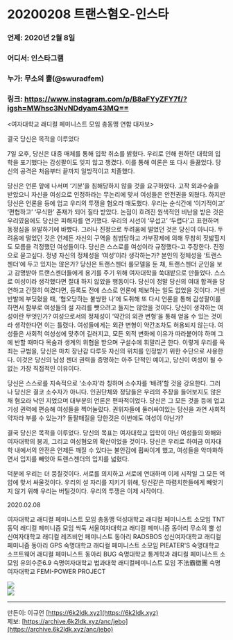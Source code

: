 # 20200208 트랜스혐오-인스타
### 언제: 2020년 2월 8일
### 어디서: 인스타그램
### 누가: 무소의 뿔(@swuradfem)
### 링크: https://www.instagram.com/p/B8aFYyZFY7f/?igsh=MWhsc3NvNDdyam43MQ==

<여자대학교 래디컬 페미니스트 모임 총동맹 연합 대자보>

결국 당신은 목적을 이루었다

7일 오후, 당신은 대중 매체를 통해 입학 취소를 밝혔다. 우리로 인해 원하던 대학의 입학을 포기했다는 감성팔이도 잊지 않고 챙겼다. 이를 통해 여론은 또 다시 들끓었다. 당신의 공격은 처음부터 끝까지 일방적이고 치졸했다.

당신은 언론 앞에 나서며 ‘기분’을 침해당하지 않을 것을 요구하였다. 고작 외과수술을 받았으니 자신을 여성으로 인정하라는 무논리에 맞서 여성들은 안전권을 외쳤다. 하지만 당신은 언론을 등에 업고 우리의 투쟁을 혐오라 매도했다. 우리는 순식간에 ‘이기적이고’ ‘편협하고’ ‘무식한’ 존재가 되어 질타 받았다. 논점이 흐려진 원색적인 비난을 받은 것은 우리였음에도 당신은 피해자를 연기했다. 우리의 시선이 ‘무섭고’ ‘두렵다’고 표현하며 동정심을 유발하기에 바빴다. 그러나 진정으로 두려움에 떨었던 것은 당신이 아니다. 두려움에 떨었던 것은 언제든 자신의 구역을 침범당하고 가부장제에 의해 무참히 짓밟힐지도 모름을 걱정했던 여성들이다. 
당신은 스스로를 여성이라 규정했다-고 주장한다. 진정으로 묻고싶다. 정녕 자신의 정체성을 ‘여성’이라 생각하는가? 본인의 정체성을 ‘트랜스젠더’에 두고 있지는 않은가? 당신은 트랜스젠더 롤모델을 둔 채, 트랜스젠더 군인을 보고 감명받아 트랜스젠더들에게 용기를 주기 위해 여자대학을 쑥대밭으로 만들었다. 스스로 여성이라 생각했다면 절대 하지 않았을 행동이다. 당신이 정말 당신의 여대 합격을 당연하고 간절히 여겼다면, 등록도 전에 스스로 언론에 제보하는 일도 없었을 것이다. 거센 반발에 부딪혔을 때, ‘혐오당하는 불쌍한 나’에 도취해 또 다시 언론을 통해 감성팔이를 하면서 함부로 여성들의 설 자리를 뺏으려고 들지는 않았을 것이다. 
당신이 생각하는 여성이란 무엇인가? 여성으로서의 정체성이 ‘약간의 외관 변형’을 통해 얻을 수 있는 것이라 생각한다면 이는 틀렸다. 여성들에게는 외관 변형이 약간조차도 허용되지 않는다. 여성들은 사회적 여성성에 맞추어 길러지고, 모든 외적 변화에 이유가 따라붙어야 하며 그에 반할 때마다 목숨과 생계의 위협을 받으며 구설수에 휘말리곤 한다. 이렇게 우리를 옥죄는 규범을, 당신은 마치 장난감 다루듯 자신의 위치를 인정받기 위한 수단으로 사용한다. 이것은 당신의 남성 젠더 권력을 증명하는 아주 단적인 예이고, 당신이 여성이 될 수 없는 가장 직접적인 이유이다.

당신은 스스로를 지속적으로 ‘소수자’라 칭하며 소수자를 ‘배려’할 것을 강요한다. 그러나 당신은 결코 소수자가 아니다. 인권단체와 정당들은 우리의 주장을 들어보지도 않은 채 혐오라 낙인 지었으며 대부분의 언론은 편파적이었다. 당신은 그 모든 것을 등에 업고 기성 권력에 편승해 여성들을 찍어눌렀다. 권위자들에 둘러싸여있는 당신을 과연 사회적 약자라 부를 수 있는가? 돌팔매질을 당한것은 이번에도 여성이 아닌가?

결국 당신은 목적을 이루었다. 당신의 목표는 여자대학교 입학이 아닌 여성들의 와해와 여자대학의 붕괴, 그리고 여성혐오의 확산이었을 것이다. 당신은 우리로 하여금 여자대학 내에서의 안전은 언제든 깨질 수 있다는 불안감에 휩싸이게 했고, 여성들을 악마화하면서 입지를 빼앗아 트랜스젠더의 입지를 넓혔다.

덕분에 우리는 더 뭉칠것이다. 서로를 의지하고 서로에 연대하며 이제 시작일 그 모든 억압에 맞서 싸울것이다. 우리의 설 자리를 지키기 위해, 당신같은 파렴치한들에게 빼앗기지 않기 위해 우리는 버틸것이다. 우리의 투쟁은 이제 시작이다.

2020.02.08

여자대학교 래디컬 페미니스트 모임 총동맹
덕성대학교 래디컬 페미니스트 소모임 TNT
동덕 래디컬 페미니즘 모임 싹둑
서울여자대학교 래디컬 페미니즘 동아리 무소의 뿔
성신여자대학교 래디컬 레즈비언 페미니스트 동아리 RADSBOS
성신여자대학교 래디컬 페미니즘 동아리 GPS
숙명대학교 래디컬 페미니스트 소모임 PIEATER'S
숙명대학교 소프트웨어 래디컬 페미니스트 동아리 BUG
숙명대학교 통계학과 래디컬 페미니스트 소모임 유의수준6.9
숙명여자대학교 법과대학 래디컬페미니스트 모임 不法霸徾團
 숙명여자대학교 FEMI-POWER PROJECT

![](https://archive.6k2ldk.xyz/hate/20200208-trans-insta/1.png)<br>
![](https://archive.6k2ldk.xyz/hate/20200208-trans-insta/2.png)

------------------
만든이: 이규언 [https://6k2ldk.xyz](https://6k2ldk.xyz) <br>
제보: [https://archive.6k2ldk.xyz/anc/jebo](https://archive.6k2ldk.xyz/anc/jebo)
